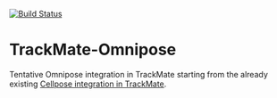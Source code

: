 [![Build Status](https://github.com/trackmate-sc/TrackMate-Cellpose/actions/workflows/build.yml/badge.svg)](https://github.com/trackmate-sc/TrackMate-Cellpose/actions/workflows/build.yml)

# TrackMate-Omnipose

Tentative Omnipose integration in TrackMate starting from the already existing [Cellpose integration in TrackMate](https://github.com/trackmate-sc/TrackMate-Cellpose).
